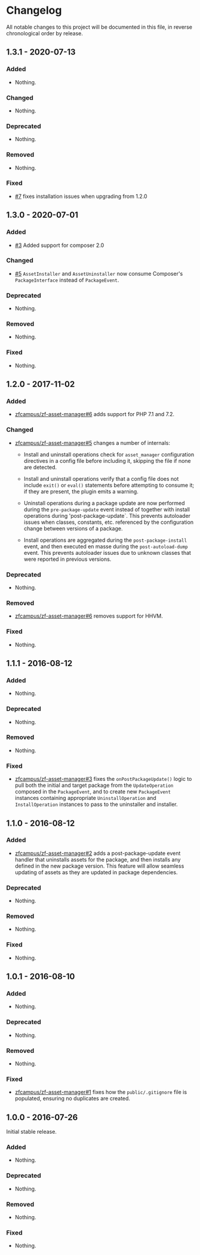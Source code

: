 # Changelog

All notable changes to this project will be documented in this file, in reverse chronological order by release.

## 1.3.1 - 2020-07-13

### Added

- Nothing.

### Changed

- Nothing.

### Deprecated

- Nothing.

### Removed

- Nothing.

### Fixed

- [#7](https://github.com/laminas-api-tools/api-tools-asset-manager/pull/7) fixes installation issues when upgrading from 1.2.0

## 1.3.0 - 2020-07-01

### Added

- [#3](https://github.com/laminas-api-tools/api-tools-asset-manager/pull/3) Added support for composer 2.0

### Changed

- [#5](https://github.com/laminas-api-tools/api-tools-asset-manager/pull/5) `AssetInstaller` and `AssetUninstaller` now consume Composer's `PackageInterface` instead of `PackageEvent`.

### Deprecated

- Nothing.

### Removed

- Nothing.

### Fixed

- Nothing.

## 1.2.0 - 2017-11-02

### Added

- [zfcampus/zf-asset-manager#6](https://github.com/zfcampus/zf-asset-manager/pull/6) adds support for
  PHP 7.1 and 7.2.

### Changed

- [zfcampus/zf-asset-manager#5](https://github.com/zfcampus/zf-asset-manager/pull/5) changes a number of
  internals:

  - Install and uninstall operations check for `asset_manager` configuration
    directives in a config file before including it, skipping the file if none
    are detected.

  - Install and uninstall operations verify that a config file does not include
    `exit()` or `eval()` statements before attempting to consume it; if they are
    present, the plugin emits a warning.

  - Uninstall operations during a package update are now performed during the
    `pre-package-update` event instead of together with install operations
    during 'post-package-update`. This prevents autoloader issues when classes,
    constants, etc. referenced by the configuration change between versions of a
    package.

  - Install operations are aggregated during the `post-package-install` event,
    and then executed en masse during the `post-autoload-dump` event. This
    prevents autoloader issues due to unknown classes that were reported
    in previous versions.

### Deprecated

- Nothing.

### Removed

- [zfcampus/zf-asset-manager#6](https://github.com/zfcampus/zf-asset-manager/pull/6) removes support for
  HHVM.

### Fixed

- Nothing.

## 1.1.1 - 2016-08-12

### Added

- Nothing.

### Deprecated

- Nothing.

### Removed

- Nothing.

### Fixed

- [zfcampus/zf-asset-manager#3](https://github.com/zfcampus/zf-asset-manager/pull/3) fixes the
  `onPostPackageUpdate()` logic to pull both the initial and target package from
  the `UpdateOperation` composed in the `PackageEvent`, and to create
  new `PackageEvent` instances containing appropriate `UninstallOperation` and
  `InstallOperation` instances to pass to the uninstaller and installer.

## 1.1.0 - 2016-08-12

### Added

- [zfcampus/zf-asset-manager#2](https://github.com/zfcampus/zf-asset-manager/pull/2) adds a
  post-package-update event handler that uninstalls assets for the package, and
  then installs any defined in the new package version. This feature will allow
  seamless updating of assets as they are updated in package dependencies.

### Deprecated

- Nothing.

### Removed

- Nothing.

### Fixed

- Nothing.

## 1.0.1 - 2016-08-10

### Added

- Nothing.

### Deprecated

- Nothing.

### Removed

- Nothing.

### Fixed

- [zfcampus/zf-asset-manager#1](https://github.com/zfcampus/zf-asset-manager/pull/1) fixes how the
  `public/.gitignore` file is populated, ensuring no duplicates are created.

## 1.0.0 - 2016-07-26

Initial stable release.

### Added

- Nothing.

### Deprecated

- Nothing.

### Removed

- Nothing.

### Fixed

- Nothing.
